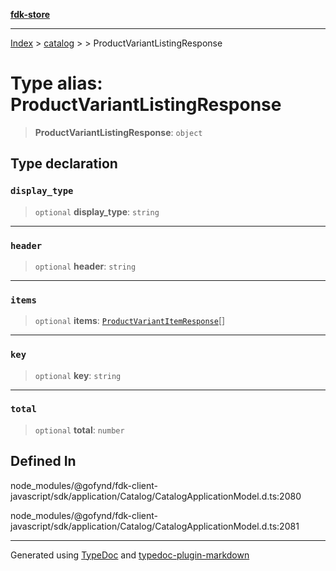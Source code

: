 [**fdk-store**](../../../README.md)
***

[Index](../../../API.md) > [catalog](../../README.md) > [<internal>](../README.md) > ProductVariantListingResponse

# Type alias: ProductVariantListingResponse

> **ProductVariantListingResponse**: `object`

## Type declaration

### `display_type`

> `optional` **display\_type**: `string`

***

### `header`

> `optional` **header**: `string`

***

### `items`

> `optional` **items**: [`ProductVariantItemResponse`](type-alias.ProductVariantItemResponse.md)[]

***

### `key`

> `optional` **key**: `string`

***

### `total`

> `optional` **total**: `number`

## Defined In

node\_modules/@gofynd/fdk-client-javascript/sdk/application/Catalog/CatalogApplicationModel.d.ts:2080

node\_modules/@gofynd/fdk-client-javascript/sdk/application/Catalog/CatalogApplicationModel.d.ts:2081

***
Generated using [TypeDoc](https://typedoc.org/) and [typedoc-plugin-markdown](https://www.npmjs.com/package/typedoc-plugin-markdown)
